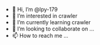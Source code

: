 - 👋 Hi, I’m @lpy-179
- 👀 I’m interested in crawler
- 🌱 I’m currently learning crawler
- 💞️ I’m looking to collaborate on ...
- 📫 How to reach me ...

<!---
lpy-179/lpy-179 is a ✨ special ✨ repository because its `README.md` (this file) appears on your GitHub profile.
You can click the Preview link to take a look at your changes.
--->
